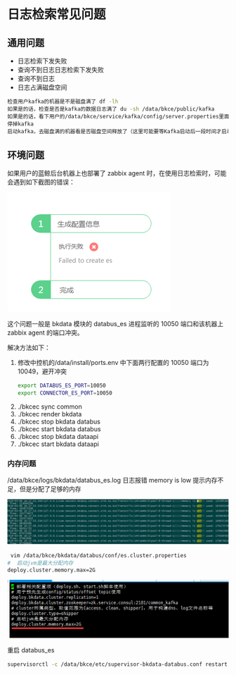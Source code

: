 # 日志检索常见问题

## 通用问题

- 日志检索下发失败
- 查询不到日志日志检索下发失败
- 查询不到日志
- 日志占满磁盘空间

```bash
检查用户kafka的机器是不是磁盘满了 df -lh
如果是的话，检查是否是kafka的数据日志满了 du -sh /data/bkce/public/kafka
如果是的话，看下用户的/data/bkce/service/kafka/config/server.properties里面是否有log.retention.bytes配置，如果没有的话加上log.retention.bytes=21474836480
停掉kafka
启动kafka，去磁盘满的机器看是否磁盘空间释放了（这里可能要等Kafka启动后一段时间才启动，刚才操作大约10分钟）
```

## 环境问题

如果用户的蓝鲸后台机器上也部署了 zabbix agent 时，在使用日志检索时，可能会遇到如下截图的错误：

![failed create es](../assets/bk_log_search_failed_create_es.png)

这个问题一般是 bkdata 模块的 databus_es 进程监听的 10050 端口和该机器上 zabbix agent 的端口冲突。

解决方法如下：

1. 修改中控机的/data/install/ports.env 中下面两行配置的 10050 端口为 10049，避开冲突
    ```bash
    export DATABUS_ES_PORT=10050
    export CONNECTOR_ES_PORT=10050
    ```
2. ./bkcec sync common
3. ./bkcec render bkdata
4. ./bkcec stop bkdata databus
5. ./bkcec start bkdata databus
6. ./bkcec stop bkdata dataapi
7. ./bkcec start bkdata dataapi

### 内存问题

/data/bkce/logs/bkdata/databus_es.log 日志报错 memory is low  提示内存不足，但是分配了足够的内存

![](../assets/logseach.png)

```bash
 vim /data/bkce/bkdata/databus/conf/es.cluster.properties
#  启动jvm是最大分配内存
deploy.cluster.memory.max=2G
```
![](../assets/logseach2.png)

重启 databus_es
```bash
supervisorctl -c /data/bkce/etc/supervisor-bkdata-databus.conf restart databus_es
```
